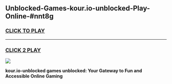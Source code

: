 
## Unblocked-Games-kour.io-unblocked-Play-Online-#nnt8g
<h3>
<a href="https://premium.freeplayer.one?title=kour.io-unblocked&ref=24F">CLICK TO PLAY</a></h3>
<hr>

<h3>
<a href="https://premium.freeplayer.one?title=kour.io-unblocked&ref=24F">CLICK 2 PLAY</a>
  
</h3>

<a href="https://premium.freeplayer.one?title=kour.io-unblocked&ref=24F/"><img src="https://clearcache.store/games.png"></a>


**kour.io-unblocked games unblocked: Your Gateway to Fun and Accessible Online Gaming**
